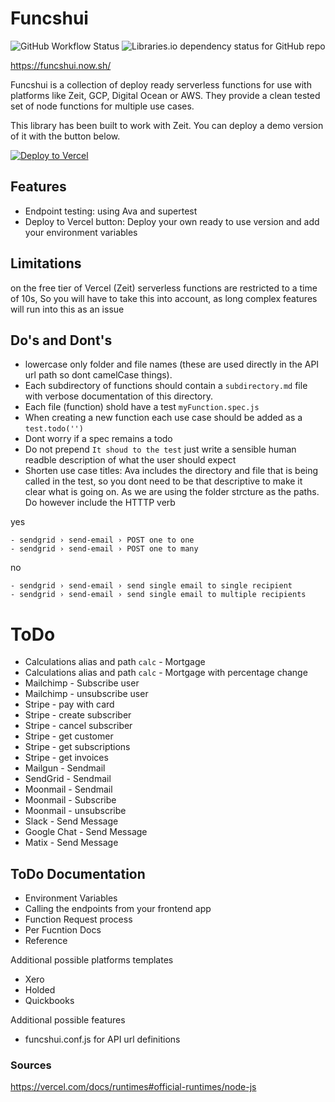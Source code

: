 # Funcshui

![GitHub Workflow Status](https://img.shields.io/github/workflow/status/maxmckenzie/funcshui/test?style=flat-square)
![Libraries.io dependency status for GitHub repo](https://img.shields.io/librariesio/github/maxmckenzie/funcshui?style=flat-square)

https://funcshui.now.sh/

Funcshui is a collection of deploy ready serverless functions for use with platforms like Zeit, GCP, Digital Ocean or AWS. They provide a clean tested set of node functions for multiple use cases.

This library has been built to work with Zeit. You can deploy a demo version of it with the button below.

[![Deploy to Vercel](https://vercel.com/button)](https://vercel.com/import/project?template=https://github.com/maxmckenzie/funcshui/tree/master)

## Features

- Endpoint testing: using Ava and supertest
- Deploy to Vercel button: Deploy your own ready to use version and add your environment variables

## Limitations
on the free tier of Vercel (Zeit) serverless functions are restricted to a time of 10s, So you will have to take this into account, as long complex features will run into this as an issue

## Do's and Dont's

- lowercase only folder and file names (these are used directly in the API url path so dont camelCase things).
- Each subdirectory of functions should contain a `subdirectory.md` file with verbose documentation of this directory.
- Each file (function) shold have a test `myFunction.spec.js`
- When creating a new function each use case should be added as a `test.todo('')`
- Dont worry if a spec remains a todo
- Do not prepend `It shoud to the test` just write a sensible human readble description of what the user should expect
- Shorten use case titles: Ava includes the directory and file that is being called in the test, so you dont need to be that descriptive to make it clear what is going on. As we are using the folder strcture as the paths. Do however include the HTTTP verb

yes
```
- sendgrid › send-email › POST one to one
- sendgrid › send-email › POST one to many
```

no
```
- sendgrid › send-email › send single email to single recipient
- sendgrid › send-email › send single email to multiple recipients
```

# ToDo

- Calculations alias and path `calc` - Mortgage
- Calculations alias and path `calc` - Mortgage with percentage change
- Mailchimp - Subscribe user
- Mailchimp - unsubscribe user
- Stripe - pay with card
- Stripe - create subscriber
- Stripe - cancel subscriber
- Stripe - get customer
- Stripe - get subscriptions
- Stripe - get invoices
- Mailgun - Sendmail
- SendGrid - Sendmail
- Moonmail - Sendmail
- Moonmail - Subscribe
- Moonmail - unsubscribe
- Slack - Send Message
- Google Chat - Send Message
- Matix - Send Message

## ToDo Documentation

- Environment Variables
- Calling the endpoints from your frontend app
- Function Request process
- Per Fucntion Docs
- Reference

Additional possible platforms templates
- Xero
- Holded
- Quickbooks

Additional possible features
- funcshui.conf.js for API url definitions

### Sources
https://vercel.com/docs/runtimes#official-runtimes/node-js